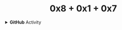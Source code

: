 <h1 align="center">0x8 + 0x1 + 0x7</h1>
 
 
 <details>
    <summary><b>GitHub</b> Activity</summary>
    <img align="left" src="https://github-readme-stats.vercel.app/api?username=ByteLock&theme=tokyonight">
    <img src="https://github-readme-streak-stats.herokuapp.com/?user=ByteLock&theme=tokyonight">
</details>

